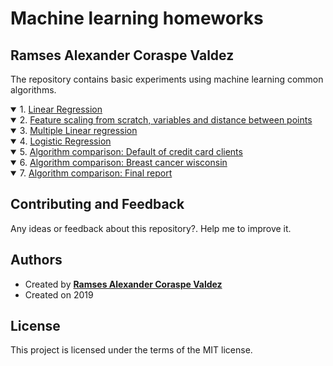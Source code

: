 # Machine learning homeworks
## Ramses Alexander Coraspe Valdez
The repository contains basic experiments using machine learning common algorithms.
<details open>   
<summary> 1. <a href="https://wittline.github.io/MachineLearning/Linear%20Regression/Pages/Linear_regression.html">Linear Regression</a></summary>
   
</details>

<details open>   
<summary> 2. <a href="https://wittline.github.io/MachineLearning/Feature%20scaling/Pages/feature_scaling.html">Feature scaling from scratch, variables and distance between points</a></summary>
   
</details>

<details open>   
<summary> 3. <a href="https://wittline.github.io/MachineLearning/Multiple%20linear%20regression/Pages/Multiple_linear_regression.html">Multiple Linear regression</a></summary>
   
</details>

<details open>   
<summary> 4. <a href="https://wittline.github.io/MachineLearning/Logistic%20Regression/Pages/Logistic_Regression.html">Logistic Regression</a></summary>   
   
</details>

<details open>   
<summary> 5. <a href="https://wittline.github.io/MachineLearning/Algorithm%20comparison/Pages/Default_of_credit_card_clients.html">Algorithm comparison: Default of credit card clients </a></summary>       
   
</details>

<details open>   
<summary> 6. <a href="https://wittline.github.io/MachineLearning/Algorithm%20comparison/Pages/Breast_cancer_wisconsin.html">Algorithm comparison: Breast cancer wisconsin</a></summary>       
   
</details>

<details open>   
<summary> 7. <a href="https://wittline.github.io/MachineLearning/Algorithm%20comparison/Pages/Proyecto.pdf">Algorithm comparison: Final report</a></summary>       
   
</details>

## Contributing and Feedback
Any ideas or feedback about this repository?. Help me to improve it.

## Authors
- Created by <a href="https://www.linkedin.com/in/ramsescoraspe"><strong>Ramses Alexander Coraspe Valdez</strong></a>
- Created on 2019

## License
This project is licensed under the terms of the MIT license.
